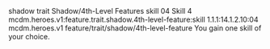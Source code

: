 <ability>
  <metadata>
    <class>shadow</class>
    <feature_type>trait</feature_type>
    <file_dpath>Shadow/4th-Level Features</file_dpath>
    <item_id>skill</item_id>
    <item_index>04</item_index>
    <item_name>Skill</item_name>
    <level>4</level>
    <scc>mcdm.heroes.v1:feature.trait.shadow.4th-level-feature:skill</scc>
    <scdc>1.1.1:14.1.2.10:04</scdc>
    <source>mcdm.heroes.v1</source>
    <type>feature/trait/shadow/4th-level-feature</type>
  </metadata>
  <effects>
    <effect type="mundane">You gain one skill of your choice.</effect>
  </effects>
</ability>
